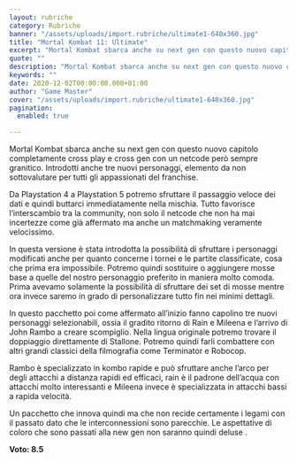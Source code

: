 ```yaml
---
layout: rubriche
category: Rubriche
banner: "/assets/uploads/import.rubriche/ultimate1-640x360.jpg"
title: "Mortal Kombat 11: Ultimate"
excerpt: "Mortal Kombat sbarca anche su next gen con questo nuovo capitolo completamente cross play e cross gen con un netcode però sempre granitico. Introdotti anche tre nuovi personaggi, elemento da non sottovalutare per tutti gli appassionati del franchise. Da Playstation 4 a Playstation 5 potremo sfruttare il passaggio veloce dei dati e quindi buttarci immediatamente [&hellip"
quote: ""
description: "Mortal Kombat sbarca anche su next gen con questo nuovo capitolo completamente cross play e cross gen con un netcode però sempre granitico. Introdotti anche tre nuovi personaggi, elemento da non sottovalutare per tutti gli appassionati del franchise. Da Playstation 4 a Playstation 5 potremo sfruttare il passaggio veloce dei dati e quindi buttarci immediatamente [&hellip"
keywords: ""
date: 2020-12-02T00:00:00.000+01:00
author: "Game Master"
cover: "/assets/uploads/import.rubriche/ultimate1-640x360.jpg"
pagination:
  enabled: true

---
```


Mortal Kombat sbarca anche su next gen con questo nuovo capitolo completamente cross play e cross gen con un netcode però sempre granitico. Introdotti anche tre nuovi personaggi, elemento da non sottovalutare per tutti gli appassionati del franchise.

Da Playstation 4 a Playstation 5 potremo sfruttare il passaggio veloce dei dati e quindi buttarci immediatamente nella mischia. Tutto favorisce l’interscambio tra la community, non solo il netcode che non ha mai incertezze come già affermato ma anche un matchmaking veramente velocissimo.

In questa versione è stata introdotta la possibilità di sfruttare i personaggi modificati anche per quanto concerne i tornei e le partite classificate, cosa che prima era impossibile. Potremo quindi sostituire o aggiungere mosse base a quelle del nostro personaggio preferito in maniera molto comoda. Prima avevamo solamente la possibilità di sfruttare dei set di mosse mentre ora invece saremo in grado di personalizzare tutto fin nei minimi dettagli.

In questo pacchetto poi come affermato all’inizio fanno capolino tre nuovi personaggi selezionabili, ossia il gradito ritorno di Rain e Mileena e l’arrivo di John Rambo a creare scompiglio. Nella lingua originale potremo trovare il doppiaggio direttamente di Stallone. Potremo quindi farli combattere con altri grandi classici della filmografia come Terminator e Robocop.

Rambo è specializzato in kombo rapide e può sfruttare anche l’arco per degli attacchi a distanza rapidi ed efficaci, rain è il padrone dell’acqua con attacchi molto interessanti e Mileena invece è specializzata in attacchi bassi a rapida velocità.

Un pacchetto che innova quindi ma che non recide certamente i legami con il passato dato che le interconnessioni sono parecchie. Le aspettative di coloro che sono passati alla new gen non saranno quindi deluse .

**Voto: 8.5**